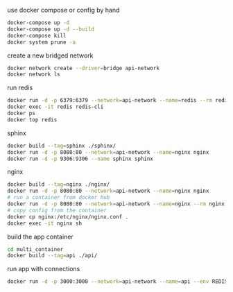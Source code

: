 
use docker compose or config by hand
```sh
docker-compose up -d
docker-compose up -d --build
docker-compose kill
docker system prune -a
```


create a new bridged network
```sh
docker network create --driver=bridge api-network
docker network ls
```

run redis
```sh
docker run -d -p 6379:6379 --network=api-network --name=redis --rm redis:6-alpine  
docker exec -it redis redis-cli
docker ps
docker top redis
```


sphinx
```sh
docker build --tag=sphinx ./sphinx/
docker run -d -p 8080:80 --network=api-network --name=nginx nginx
docker run -d -p 9306:9306 --name sphinx sphinx
```

nginx
```sh
docker build --tag=nginx ./nginx/
docker run -d -p 8080:80 --network=api-network --name=nginx nginx
# run a container from docker hub
docker run -d -p 8080:80 --network=api-network --name=nginx --rm nginx:alpine 
# copy config from the container
docker cp nginx:/etc/nginx/nginx.conf .
docker exec -it nginx sh
```


build the app container
```sh
cd multi_container
docker build --tag=api ./api/
```

run app with connections
```sh
docker run -d -p 3000:3000 --network=api-network --name=api --env REDIS_CONNECTION_STRING=redis://redis:6379 api
```


